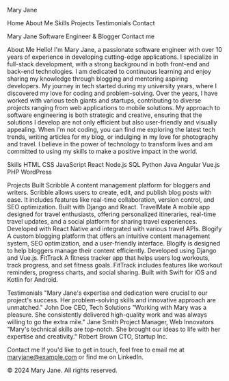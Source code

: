 Mary Jane

Home
About Me
Skills
Projects
Testimonials
Contact

Mary Jane
Software Engineer & Blogger
Contact me

About Me
Hello! I'm Mary Jane, a passionate software engineer with over 10 years of experience in developing cutting-edge applications. I specialize in full-stack development, with a strong background in both front-end and back-end technologies. I am dedicated to continuous learning and enjoy sharing my knowledge through blogging and mentoring aspiring developers.
My journey in tech started during my university years, where I discovered my love for coding and problem-solving. Over the years, I have worked with various tech giants and startups, contributing to diverse projects ranging from web applications to mobile solutions. My approach to software engineering is both strategic and creative, ensuring that the solutions I develop are not only efficient but also user-friendly and visually appealing.
When I'm not coding, you can find me exploring the latest tech trends, writing articles for my blog, or indulging in my love for photography and travel. I believe in the power of technology to transform lives and am committed to using my skills to make a positive impact in the world.

Skills
HTML
CSS
JavaScript
React
Node.js
SQL
Python
Java
Angular
Vue.js
PHP
WordPress

Projects Built
Scribble
A content management platform for bloggers and writers. Scribble allows users to create, edit, and publish blog posts with ease. It includes features like real-time collaboration, version control, and SEO optimization. Built with Django and React.
TravelMate
A mobile app designed for travel enthusiasts, offering personalized itineraries, real-time travel updates, and a social platform for sharing travel experiences. Developed with React Native and integrated with various travel APIs.
Blogify
A custom blogging platform that offers an intuitive content management system, SEO optimization, and a user-friendly interface. Blogify is designed to help bloggers manage their content efficiently. Developed using Django and Vue.js.
FitTrack
A fitness tracker app that helps users log workouts, track progress, and set fitness goals. FitTrack includes features like workout reminders, progress charts, and social sharing. Built with Swift for iOS and Kotlin for Android.

Testimonials
"Mary Jane's expertise and dedication were crucial to our project's success. Her problem-solving skills and innovative approach are unmatched."
John Doe
CEO, Tech Solutions
"Working with Mary was a pleasure. She consistently delivered high-quality work and was always willing to go the extra mile."
Jane Smith
Project Manager, Web Innovators
"Mary's technical skills are top-notch. She brought our ideas to life with her expertise and creativity."
Robert Brown
CTO, Startup Inc.

Contact me
If you'd like to get in touch, feel free to email me at maryjane@example.com or find me on LinkedIn.

© 2024 Mary Jane. All rights reserved.








